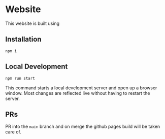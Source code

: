 # Website

This website is built using 
## Installation

```console
npm i
```

## Local Development

```console
npm run start
```

This command starts a local development server and open up a browser window. Most changes are reflected live without having to restart the server.

## PRs

PR into the `main` branch and on merge the github pages build will be taken care of.
